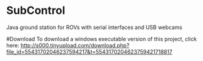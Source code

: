 # SubControl
Java ground station for ROVs with serial interfaces and USB webcams

#Download
To download a windows executable version of this project, click here:
http://s000.tinyupload.com/download.php?file_id=55431702046237594217&t=5543170204623759421718817
